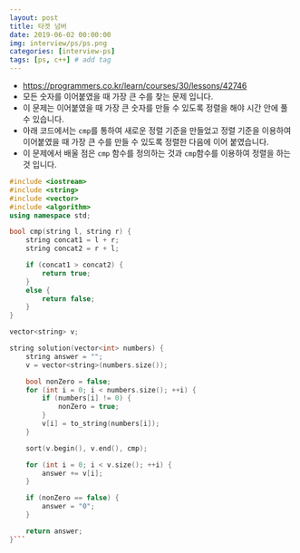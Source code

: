 ```yaml
---
layout: post
title: 타겟 넘버
date: 2019-06-02 00:00:00
img: interview/ps/ps.png
categories: [interview-ps] 
tags: [ps, c++] # add tag
---
```


+ https://programmers.co.kr/learn/courses/30/lessons/42746
+ 모든 숫자를 이어붙였을 때 가장 큰 수를 찾는 문제 입니다.
+ 이 문제는 이어붙였을 때 가장 큰 숫자를 만들 수 있도록 정렬을 해야 시간 안에 풀 수 있습니다.
+ 아래 코드에서는 `cmp`를 통하여 새로운 정렬 기준을 만들었고 정렬 기준을 이용하여 이어붙였을 때 가장 큰 수를 만들 수 있도록 정렬한 다음에 이어 붙였습니다.
+ 이 문제에서 배울 점은 `cmp` 함수를 정의하는 것과 `cmp`함수를 이용하여 정렬을 하는것 입니다.

```cpp
#include <iostream>
#include <string>
#include <vector>
#include <algorithm>
using namespace std;

bool cmp(string l, string r) {
	string concat1 = l + r;
	string concat2 = r + l;

	if (concat1 > concat2) {
		return true;
	}
	else {
		return false;
	}
}

vector<string> v;

string solution(vector<int> numbers) {
	string answer = "";
	v = vector<string>(numbers.size());

	bool nonZero = false;
	for (int i = 0; i < numbers.size(); ++i) {
		if (numbers[i] != 0) {
			nonZero = true;
		}
		v[i] = to_string(numbers[i]);
	}

	sort(v.begin(), v.end(), cmp);

	for (int i = 0; i < v.size(); ++i) {
		answer += v[i];
	}

	if (nonZero == false) {
		answer = "0";
	}

	return answer;
}```